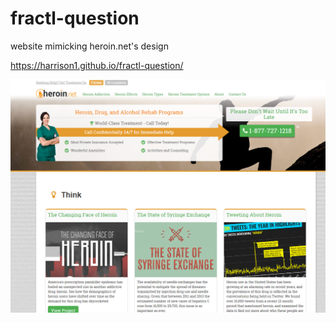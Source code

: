 # fractl-question
website mimicking heroin.net's design

https://harrison1.github.io/fractl-question/

![Alt text](screenshot1.png)
